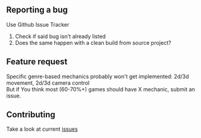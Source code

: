 ## Reporting a bug

Use Github Issue Tracker

1. Check if said bug isn't already listed
2. Does the same happen with a clean build from source project?

## Feature request

Specific genre-based mechanics probably won't get implemented: 2d/3d movement, 2d/3d camera control  
But if You think most (60-70%+) games should have X mechanic, submit an issue.

## Contributing

Take a look at current [issues](https://github.com/Chillu1/project-template-unity/issues)
